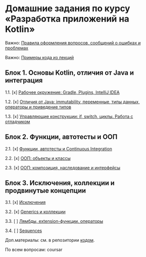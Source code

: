 # Домашние задания по курсу «Разработка приложений на Kotlin»

Важно: [Правила оформления вопросов, сообщений о ошибках и проблемах](report-requirements.md)

Важно: [Примеры кода из лекций](https://github.com/netology-code/kt-code)

## Блок 1. Основы Kotlin, отличия от Java и интеграция

1.1. [x] [Рабочее окружение: Gradle, Plugins, IntelliJ IDEA](01_intro)

1.2. [x] [Отличия от Java: immutability, переменные, типы данных, операторы и приведение типов](02_basics)

1.3. [x] [Управляющие конструкции: if, switch, циклы. Работа с отладчиком](03_control)

## Блок 2. Функции, автотесты и ООП

2.1. [x] [Функции, автотесты и Continuous Integration](04_functions)

2.2. [x] [ООП: объекты и классы](05_objects)

2.3. [x] [ООП: композиция, наследование и интерфейсы](06_inheritance)

## Блок 3. Исключения, коллекции и продвинутые концепции

3.1. [x] [Исключения](07_exceptions)

3.2. [x] [Generics и коллекции](08_collections)

3.3. [ ] [Лямбды, extension-функции, операторы](09_lambda)

3.4. [ ] [Sequences](10_sequences)

Доп.материалы: см. в репозитории [кодом](https://github.com/netology-code/kt-code).

По всем вопросам: coursar
